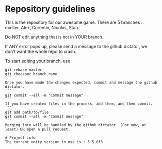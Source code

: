 # Repository guidelines
This is the repository for our awesome game.
There are 5 branches : master, Alex, Corentin, Nicolas, Stan.

Do NOT edit anything that is not in YOUR branch. 

If ANY error pops up, please send a message to the github dictator, we don't want the whole repo to crash.

To start editing your branch, use
````
git rebase master
git checkout branch_name
```
Once you have made the changes expected, commit and message the github dictator. 
```
git commit --all -m "Commit message"
```
If you have created files in the process, add them, and then commit.
```
git add path/to/file
git commit --all -m "Commit message"
```
Merging into will be handled by the github dictator. (For now, at least) OR open a pull request.

# Project info
The current unity version in use is : 5.5.0f3
